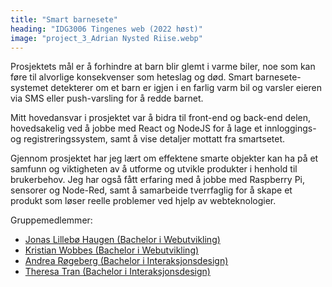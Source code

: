 ```yaml
---
title: "Smart barnesete"
heading: "IDG3006 Tingenes web (2022 høst)"
image: "project_3_Adrian Nysted Riise.webp"
---
```


Prosjektets mål er å forhindre at barn blir glemt i varme biler, noe som kan føre til alvorlige konsekvenser som heteslag og død. Smart barnesete-systemet detekterer om et barn er igjen i en farlig varm bil og varsler eieren via SMS eller push-varsling for å redde barnet.

Mitt hovedansvar i prosjektet var å bidra til front-end og back-end delen, hovedsakelig ved å jobbe med React og NodeJS for å lage et innloggings- og registreringssystem, samt å vise detaljer mottatt fra smartsetet.

Gjennom prosjektet har jeg lært om effektene smarte objekter kan ha på et samfunn og viktigheten av å utforme og utvikle produkter i henhold til brukerbehov. Jeg har også fått erfaring med å jobbe med Raspberry Pi, sensorer og Node-Red, samt å samarbeide tverrfaglig for å skape et produkt som løser reelle problemer ved hjelp av webteknologier.

Gruppemedlemmer:

<ul>
<li><a target='_blank' href='/bwu/jonalh'>Jonas Lillebø Haugen (Bachelor i Webutvikling)</a></li>
<li><a target='_blank' href='/bwu/kristwob'>Kristian Wobbes (Bachelor i Webutvikling)</a></li>
<li><a target='_blank' href='/bixd/androg'>Andrea Røgeberg (Bachelor i Interaksjonsdesign)</a></li>
<li><a target='_blank' href='/bixd/theresat'>Theresa Tran (Bachelor i Interaksjonsdesign)</a></li>
</ul>
